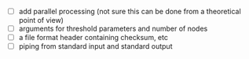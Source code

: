 - [ ] add parallel processing (not sure this can be done from a theoretical
      point of view)
- [ ] arguments for threshold parameters and number of nodes
- [ ] a file format header containing checksum, etc
- [ ] piping from standard input and standard output
